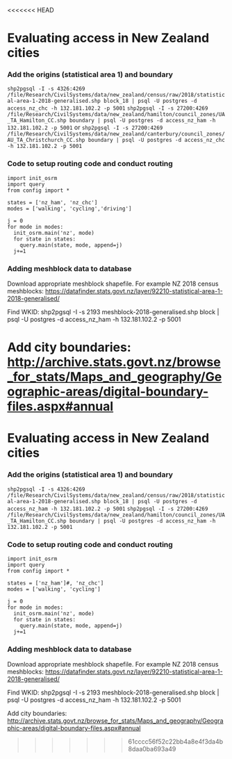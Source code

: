 <<<<<<< HEAD
# Evaluating access in New Zealand cities


### Add the origins (statistical area 1) and boundary
`shp2pgsql -I -s 4326:4269 /file/Research/CivilSystems/data/new_zealand/census/raw/2018/statistical-area-1-2018-generalised.shp block_18 | psql -U postgres -d access_nz_chc -h 132.181.102.2 -p 5001`
`shp2pgsql -I -s 27200:4269 /file/Research/CivilSystems/data/new_zealand/hamilton/council_zones/UA_TA_Hamilton_CC.shp boundary | psql -U postgres -d access_nz_ham -h 132.181.102.2 -p 5001`
or
`shp2pgsql -I -s 27200:4269 /file/Research/CivilSystems/data/new_zealand/canterbury/council_zones/AU_TA_Christchurch_CC.shp boundary | psql -U postgres -d access_nz_chc -h 132.181.102.2 -p 5001`


### Code to setup routing code and conduct routing
```
import init_osrm
import query
from config import *

states = ['nz_ham', 'nz_chc']
modes = ['walking', 'cycling','driving']

j = 0
for mode in modes:
  init_osrm.main('nz', mode)
  for state in states:
    query.main(state, mode, append=j)
  j+=1
```


### Adding meshblock data to database
Download appropriate meshblock shapefile. For example NZ 2018 census meshblocks: https://datafinder.stats.govt.nz/layer/92210-statistical-area-1-2018-generalised/

Find WKID:
shp2pgsql -I -s 2193 meshblock-2018-generalised.shp block | psql -U postgres -d access_nz_ham -h 132.181.102.2 -p 5001

Add city boundaries:
http://archive.stats.govt.nz/browse_for_stats/Maps_and_geography/Geographic-areas/digital-boundary-files.aspx#annual
=======
# Evaluating access in New Zealand cities


### Add the origins (statistical area 1) and boundary
`shp2pgsql -I -s 4326:4269 /file/Research/CivilSystems/data/new_zealand/census/raw/2018/statistical-area-1-2018-generalised.shp block_18 | psql -U postgres -d access_nz_ham -h 132.181.102.2 -p 5001`
`shp2pgsql -I -s 27200:4269 /file/Research/CivilSystems/data/new_zealand/hamilton/council_zones/UA_TA_Hamilton_CC.shp boundary | psql -U postgres -d access_nz_ham -h 132.181.102.2 -p 5001`


### Code to setup routing code and conduct routing
```
import init_osrm
import query
from config import *

states = ['nz_ham']#, 'nz_chc']
modes = ['walking', 'cycling']

j = 0
for mode in modes:
  init_osrm.main('nz', mode)
  for state in states:
    query.main(state, mode, append=j)
  j+=1
```


### Adding meshblock data to database
Download appropriate meshblock shapefile. For example NZ 2018 census meshblocks: https://datafinder.stats.govt.nz/layer/92210-statistical-area-1-2018-generalised/

Find WKID:
shp2pgsql -I -s 2193 meshblock-2018-generalised.shp block | psql -U postgres -d access_nz_ham -h 132.181.102.2 -p 5001

Add city boundaries:
http://archive.stats.govt.nz/browse_for_stats/Maps_and_geography/Geographic-areas/digital-boundary-files.aspx#annual
>>>>>>> 61cccc56f52c22bb4a8e4f3da4b8daa0ba693a49
